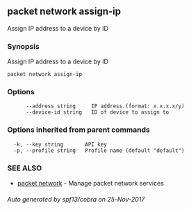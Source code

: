 ## packet network assign-ip

Assign IP address to a device by ID

### Synopsis


Assign IP address to a device by ID

```
packet network assign-ip
```

### Options

```
      --address string     IP address.(format: x.x.x.x/y)
      --device-id string   ID of device to assign to
```

### Options inherited from parent commands

```
  -k, --key string       API key
  -p, --profile string   Profile name (default "default")
```

### SEE ALSO
* [packet network](packet_network.md)	 - Manage packet network services

###### Auto generated by spf13/cobra on 25-Nov-2017
